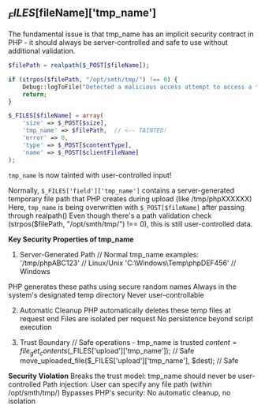 ## $_FILES[$fileName]['tmp_name']
The fundamental issue is that tmp_name has an implicit security contract in PHP - it should always be server-controlled and safe to use without additional validation.

```php
$filePath = realpath($_POST[$fileName]);

if (strpos($filePath, "/opt/smth/tmp/") !== 0) {
    Debug::logToFile("Detected a malicious access attempt to access a file at location ${filePath}. Will ignore");
    return;
}

$_FILES[$fileName] = array(
    'size' => $_POST[$size], 
    'tmp_name' => $filePath,  // <-- TAINTED!
    'error' => 0, 
    'type' => $_POST[$contentType], 
    'name' => $_POST[$clientFileName]
);
```
`tmp_name` is now tainted with user-controlled input!

Normally, `$_FILES['field']['tmp_name']` contains a server-generated temporary file path that PHP creates during upload (like /tmp/phpXXXXXX)
Here, `tmp_name` is being overwritten with `$_POST[$fileName]` after passing through realpath()
Even though there's a path validation check (strpos($filePath, "/opt/smth/tmp/") !== 0), this is still user-controlled data.

**Key Security Properties of tmp_name**
1. Server-Generated Path
// Normal tmp_name examples:
'/tmp/phpABC123'     // Linux/Unix
'C:\Windows\Temp\phpDEF456'  // Windows

PHP generates these paths using secure random names
Always in the system's designated temp directory
Never user-controllable

2. Automatic Cleanup
PHP automatically deletes these temp files at request end
Files are isolated per request
No persistence beyond script execution

3. Trust Boundary
// Safe operations - tmp_name is trusted
$content = file_get_contents($_FILES['upload']['tmp_name']); // Safe
move_uploaded_file($_FILES['upload']['tmp_name'], $dest);    // Safe


**Security Violation**
Breaks the trust model: tmp_name should never be user-controlled
Path injection: User can specify any file path (within /opt/smth/tmp/)
Bypasses PHP's security: No automatic cleanup, no isolation

